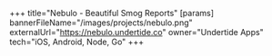 +++
title="Nebulo - Beautiful Smog Reports"
[params]
  bannerFileName="/images/projects/nebulo.png"
  externalUrl="https://nebulo.undertide.co"
  owner="Undertide Apps"
  tech="iOS, Android, Node, Go"
+++
